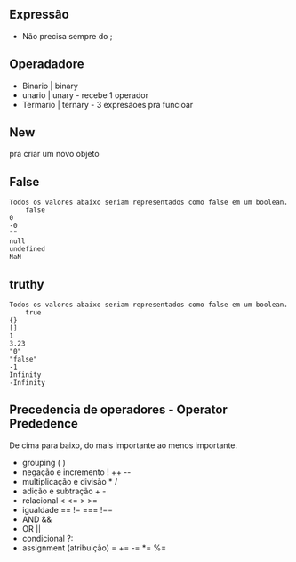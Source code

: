 ## Expressão
- Não precisa  sempre do ;

## Operadadore
- Binario | binary
- unario | unary - recebe 1 operador
- Termario | ternary - 3 expresãoes pra funcioar

## New
pra criar um novo objeto

## False
	Todos os valores abaixo seriam representados como false em um boolean.
		false
    0
    -0
    ""
    null
    undefined
    NaN
## truthy
	Todos os valores abaixo seriam representados como false em um boolean.
		true
    {}
    []
    1
    3.23
    "0"
    "false"
    -1
    Infinity
    -Infinity

## Precedencia de operadores - Operator Prededence
 De cima para baixo, do mais importante ao menos importante.

* grouping                      ( )
* negação e incremento          ! ++ --
* multiplicação e divisão       * /
* adição e subtração            + -
* relacional                    < <= > >=
* igualdade                     == != === !==
* AND                           && 
* OR                            ||
* condicional                   ?:
* assignment (atribuição)       = += -= *= %= 